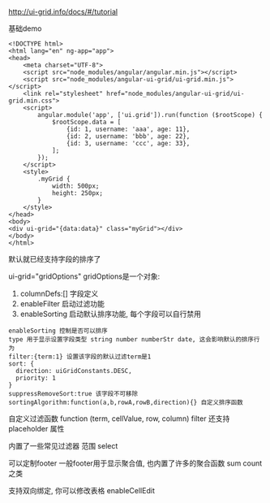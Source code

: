 http://ui-grid.info/docs/#/tutorial

基础demo
```
<!DOCTYPE html>
<html lang="en" ng-app="app">
<head>
	<meta charset="UTF-8">
	<script src="node_modules/angular/angular.min.js"></script>
	<script src="node_modules/angular-ui-grid/ui-grid.min.js"></script>
	<link rel="stylesheet" href="node_modules/angular-ui-grid/ui-grid.min.css">
	<script>
		angular.module('app', ['ui.grid']).run(function ($rootScope) {
			$rootScope.data = [
				{id: 1, username: 'aaa', age: 11},
				{id: 2, username: 'bbb', age: 22},
				{id: 3, username: 'ccc', age: 33},
			];
		});
	</script>
	<style>
		.myGrid {
			width: 500px;
			height: 250px;
		}
	</style>
</head>
<body>
<div ui-grid="{data:data}" class="myGrid"></div>
</body>
</html>
```
默认就已经支持字段的排序了

ui-grid="gridOptions"
gridOptions是一个对象:
1. columnDefs:[] 字段定义
2. enableFilter 启动过滤功能
3. enableSorting 启动默认排序功能, 每个字段可以自行禁用

```
enableSorting 控制是否可以排序
type 用于显示设置字段类型 string number numberStr date, 这会影响默认的排序行为
filter:{term:1} 设置该字段的默认过滤term是1
sort: {
  direction: uiGridConstants.DESC,
  priority: 1
}
suppressRemoveSort:true 该字段不可移除
sortingAlgorithm:function(a,b,rowA,rowB,direction){} 自定义排序函数
```
自定义过滤函数
function (term, cellValue, row, column)
filter 还支持 placeholder 属性

内置了一些常见过滤器
范围
select

可以定制footer
一般footer用于显示聚合值, 也内置了许多的聚合函数 sum count 之类

支持双向绑定, 你可以修改表格
enableCellEdit
